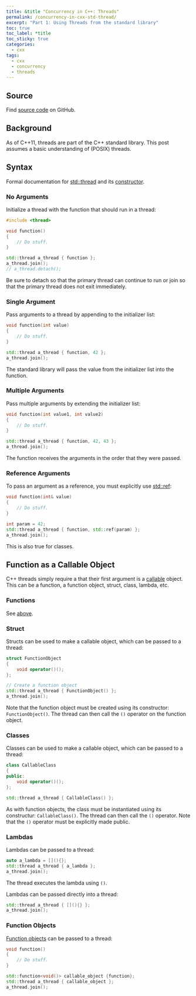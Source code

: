 ```yaml
---
title: &title "Concurrency in C++: Threads"
permalink: /concurrency-in-cxx-std-thread/
excerpt: "Part 1: Using Threads from the standard library"
toc: true
toc_label: *title
toc_sticky: true
categories:
  - cxx
tags:
  - cxx
  - concurrency
  - threads
---
```


## Source

Find [source code](https://github.com/KevinWMatthews/cxx-concurrency) on GitHub.


## Background

As of C++11, threads are part of the C++ standard library.
This post assumes a basic understanding of (POSIX) threads.


## Syntax

Formal documentation for [std::thread](https://en.cppreference.com/w/cpp/thread/thread)
and its [constructor](https://en.cppreference.com/w/cpp/thread/thread/thread).



### No Arguments

Initialize a thread with the function that should run in a thread:

```c++
#include <thread>

void function()
{
    // Do stuff.
}

std::thread a_thread { function };
a_thread.join();
// a_thread.detach();
```

Be sure to detach so that the primary thread can continue to run or join so that the primary thread does not exit immediately.


### Single Argument

Pass arguments to a thread by appending to the initializer list:

```c++
void function(int value)
{
    // Do stuff.
}

std::thread a_thread { function, 42 };
a_thread.join();
```

The standard library will pass the value from the initializer list into the function.


### Multiple Arguments

Pass multiple arguments by extending the initializer list:

```c++
void function(int value1, int value2)
{
    // Do stuff.
}

std::thread a_thread { function, 42, 43 };
a_thread.join();
```

The function receives the arguments in the order that they were passed.


### Reference Arguments

To pass an argument as a reference, you must explicitly use [std::ref](https://en.cppreference.com/w/cpp/utility/functional/ref):

```c++
void function(int& value)
{
    // Do stuff.
}

int param = 42;
std::thread a_thread { function, std::ref(param) };
a_thread.join();
```

This is also true for classes.


## Function as a Callable Object

C++ threads simply require a that their first argument is a
[callable](https://en.cppreference.com/w/cpp/named_req/Callable) object.
This can be a function, a function object, struct,
class, lambda, etc.


### Functions

See [above](#syntax).


### Struct

Structs can be used to make a callable object, which can be passed to a thread:

```c++
struct FunctionObject
{
    void operator()();
};

// Create a function object
std::thread a_thread { FunctionObject() };
a_thread.join();
```

Note that the function object must be created using its constructor: `FunctionObject()`.
The thread can then call the `()` operator on the function object.


### Classes

Classes can be used to make a callable object, which can be passed to a thread:

```c++
class CallableClass
{
public:
    void operator()();
};

std::thread a_thread { CallableClass() };
```

As with function objects, the class must be instantiated using its constructur:
`CallableClass()`. The thread can then call the `()` operator.
Note that the `()` operator must be explicitly made public.


### Lambdas

Lambdas can be passed to a thread:

```c++
auto a_lambda = [](){};
std::thread a_thread { a_lambda };
a_thread.join();
```

The thread executes the lambda using `()`.

Lambdas can be passed directly into a thread:

```c++
std::thread a_thread { [](){} };
a_thread.join();
```


### Function Objects

[Function objects](https://en.cppreference.com/w/cpp/utility/functional) can be passed to a thread:

```c++
void function()
{
    // Do stuff.
}

std::function<void()> callable_object {function};
std::thread a_thread { callable_object };
a_thread.join();
```
